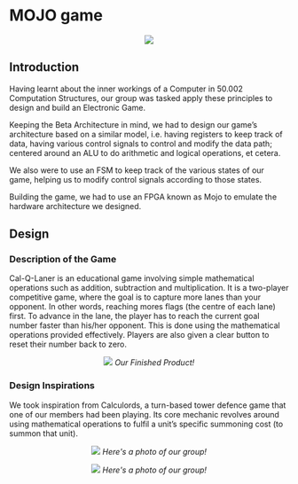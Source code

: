 # MOJO game

<p align="center"> 
<a href="https://github.com/zackteo/MOJO-game/blob/readme/Images/Poster/team3-4_50002_1D_Poster.pdf"><img src="https://github.com/zackteo/MOJO-game/blob/readme/Images/Poster/team3-4_50002_1D_Poster.png"></a>
</p>

## Introduction
Having learnt about the inner workings of a Computer in 50.002 Computation Structures, our group was tasked apply these principles to design and build an Electronic Game.

Keeping the Beta Architecture in mind, we had to design our game’s architecture based on a similar model, i.e. having registers to keep track of data, having various control signals to control and modify the data path; centered around an ALU to do arithmetic and logical operations, et cetera. 

We also were to use an FSM to keep track of the various states of our game, helping us to modify control signals according to those states. 

Building the game, we had to use an FPGA known as Mojo to emulate the hardware architecture we designed.

## Design
### Description of the Game
Cal-Q-Laner is an educational game involving simple mathematical operations such as addition, subtraction and multiplication. It is a two-player competitive game, where the goal is to capture more lanes than your opponent. In other words, reaching mores flags (the centre of each lane) first. To advance in the lane, the player has to reach the current goal number faster than his/her opponent. This is done using the mathematical operations provided effectively. Players are also given a clear button to reset their number back to zero.

<p align="center"> 
<img src="https://github.com/zackteo/MOJO-game/blob/readme/Images/Game.jpg"></a>
<i>Our Finished Product!</i>
</p>

### Design Inspirations
We took inspiration from Calculords, a turn-based tower defence game that one of our members had been playing. Its core mechanic revolves around using mathematical operations to fulfil a unit’s specific summoning cost (to summon that unit). 

<p align="center"> 
<img src="https://github.com/zackteo/MOJO-game/blob/readme/Images/Calculords.jpg"></a>
<i>Here's a photo of our group!</i>
</p>

<p align="center"> 
<img src="https://github.com/zackteo/MOJO-game/blob/readme/Images/Group.jpg"></a>
<i>Here's a photo of our group!</i>
</p>
